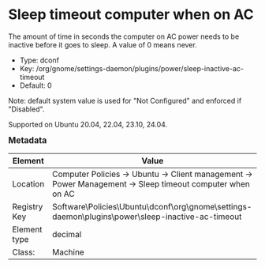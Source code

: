# Sleep timeout computer when on AC

The amount of time in seconds the computer on AC power needs to be inactive before it goes to sleep. A value of 0 means never.

- Type: dconf
- Key: /org/gnome/settings-daemon/plugins/power/sleep-inactive-ac-timeout
- Default: 0

Note: default system value is used for "Not Configured" and enforced if "Disabled".

Supported on Ubuntu 20.04, 22.04, 23.10, 24.04.



<span style="font-size: larger;">**Metadata**</span>

| Element      | Value            |
| ---          | ---              |
| Location     | Computer Policies -> Ubuntu -> Client management -> Power Management -> Sleep timeout computer when on AC    |
| Registry Key | Software\Policies\Ubuntu\dconf\org\gnome\settings-daemon\plugins\power\sleep-inactive-ac-timeout         |
| Element type | decimal |
| Class:       | Machine       |
